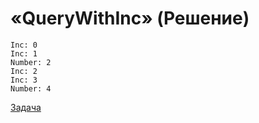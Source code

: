 # «QueryWithInc» (Решение)
```
Inc: 0
Inc: 1
Number: 2
Inc: 2
Inc: 3
Number: 4
```
[Задача](./QueryWithInc-Q.md)
